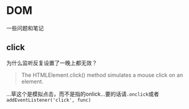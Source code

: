 # DOM

一些问题和笔记

## click

为什么监听反复设置了一晚上都无效？

>The HTMLElement.click() method simulates a mouse click on an element.

...草这个是模拟点击，而不是指的onlick...要的话请`.onclick`或者`addEventListener('click', func)`
